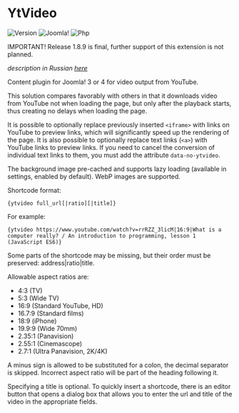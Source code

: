 # YtVideo

![Version](https://img.shields.io/badge/VERSION-1.8.9-0366d6.svg?style=for-the-badge)
![Joomla!](https://img.shields.io/badge/Joomla!-3.7+-1A3867.svg?style=for-the-badge)
![Php](https://img.shields.io/badge/php-5.6+-8892BF.svg?style=for-the-badge)

IMPORTANT! Release 1.8.9 is final, further support of this extension is not planned.

_description in Russian [here](README.ru.md)_

Content plugin for Joomla! 3 or 4 for video output from YouTube.

This solution compares favorably with others in that it downloads video from YouTube not when loading the page, but only after the playback starts, thus creating no delays when loading the page.

It is possible to optionally replace previously inserted `<iframe>` with links on YouTube to preview links, which will significantly speed up the rendering of the page. It is also possible to optionally replace text links (`<a>`) with YouTube links to preview links. If you need to cancel the conversion of individual text links to them, you must add the attribute `data-no-ytvideo`.

The background image pre-cached and supports lazy loading (available in settings, enabled by default). WebP images are supported.

Shortcode format:
```
{ytvideo full_url[|ratio][|title]}
```

For example:
```
{ytvideo https://www.youtube.com/watch?v=rrRZZ_3licM|16:9|What is a computer really? / An introduction to programming, lesson 1 (JavaScript ES6)}
```

Some parts of the shortcode may be missing, but their order must be preserved: address|ratio|title.

Allowable aspect ratios are:

- 4:3 (TV)
- 5:3 (Wide TV)
- 16:9 (Standard YouTube, HD)
- 16.7:9 (Standard films)
- 18:9 (iPhone)
- 19.9:9 (Wide 70mm)
- 2.35:1 (Panavision)
- 2.55:1 (Cinemascope)
- 2.7:1 (Ultra Panavision, 2K/4K)

A minus sign is allowed to be substituted for a colon, the decimal separator is skipped. Incorrect aspect ratio will be part of the heading following it.

Specifying a title is optional. To quickly insert a shortcode, there is an editor button that opens a dialog box that allows you to enter the url and title of the video in the appropriate fields.
